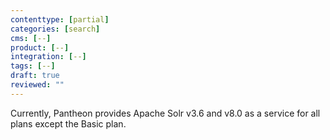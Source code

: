 ```yaml
---
contenttype: [partial]
categories: [search]
cms: [--]
product: [--]
integration: [--]
tags: [--]
draft: true
reviewed: ""
---
```


Currently, Pantheon provides Apache Solr v3.6 and v8.0 as a service for all plans except the Basic plan.